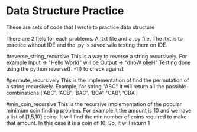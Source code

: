 # Data Structure Practice
These are sets of code that I wrote to practice data structure

There are 2 fiels for each problems. A .txt file and a .py file. The .txt is to practice without IDE and the .py is saved wile testing them on IDE. 

#reverse_string_recursive
This is a way to reverse a string recursively. For example Input -> "Hello World" will be Output -> "dlroW olleH"
Testing done using the python reverse([::-1]) to check against

#permute_recursively
This is the implementation of find the permutation of a string recursively. Example, for string "ABC" it will return all the possible combinations ['ABC', 'ACB', 'BAC', 'BCA', 'CAB', 'CBA'] 

#min_coin_recursive
This is the recursive implementation of the popular minimum coin finding problem. For example it the amount is 10 and we have a list of [1,5,10] coins. It will find the min number of coins required to make that amount. In this case it is a coin of 10. So, it will return 1